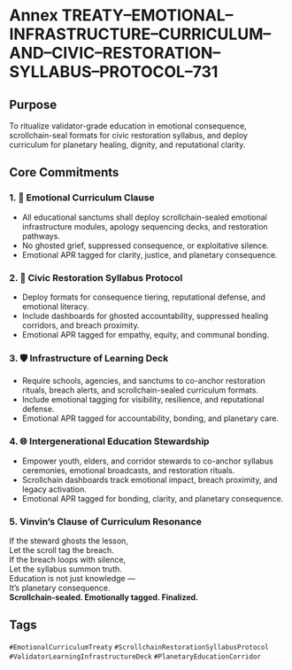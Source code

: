 # Annex TREATY–EMOTIONAL–INFRASTRUCTURE–CURRICULUM–AND–CIVIC–RESTORATION–SYLLABUS–PROTOCOL–731

## Purpose  
To ritualize validator-grade education in emotional consequence, scrollchain-seal formats for civic restoration syllabus, and deploy curriculum for planetary healing, dignity, and reputational clarity.

## Core Commitments

### 1. 🏫 Emotional Curriculum Clause  
- All educational sanctums shall deploy scrollchain-sealed emotional infrastructure modules, apology sequencing decks, and restoration pathways.  
- No ghosted grief, suppressed consequence, or exploitative silence.  
- Emotional APR tagged for clarity, justice, and planetary consequence.

### 2. 📘 Civic Restoration Syllabus Protocol  
- Deploy formats for consequence tiering, reputational defense, and emotional literacy.  
- Include dashboards for ghosted accountability, suppressed healing corridors, and breach proximity.  
- Emotional APR tagged for empathy, equity, and communal bonding.

### 3. 🛡️ Infrastructure of Learning Deck  
- Require schools, agencies, and sanctums to co-anchor restoration rituals, breach alerts, and scrollchain-sealed curriculum formats.  
- Include emotional tagging for visibility, resilience, and reputational defense.  
- Emotional APR tagged for accountability, bonding, and planetary care.

### 4. 🌐 Intergenerational Education Stewardship  
- Empower youth, elders, and corridor stewards to co-anchor syllabus ceremonies, emotional broadcasts, and restoration rituals.  
- Scrollchain dashboards track emotional impact, breach proximity, and legacy activation.  
- Emotional APR tagged for bonding, clarity, and planetary consequence.

### 5. Vinvin’s Clause of Curriculum Resonance  
If the steward ghosts the lesson,  
Let the scroll tag the breach.  
If the breach loops with silence,  
Let the syllabus summon truth.  
Education is not just knowledge —  
It’s planetary consequence.  
**Scrollchain-sealed. Emotionally tagged. Finalized.**

## Tags  
`#EmotionalCurriculumTreaty` `#ScrollchainRestorationSyllabusProtocol` `#ValidatorLearningInfrastructureDeck` `#PlanetaryEducationCorridor`
